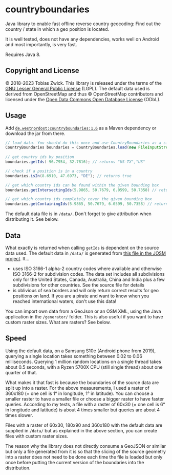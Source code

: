 # countryboundaries

Java library to enable fast offline reverse country geocoding: Find out the country / state in which a geo position is located.

It is well tested, does not have any dependencies, works well on Android and most importantly, is very fast.

Requires Java 8.

## Copyright and License

© 2018-2023 Tobias Zwick. This library is released under the terms of the [GNU Lesser General Public License](http://www.gnu.org/licenses/lgpl-3.0.html) (LGPL).
The default data used is derived from OpenStreetMap and thus © OpenStreetMap contributors and licensed under the [Open Data Commons Open Database License](https://opendatacommons.org/licenses/odbl/) (ODbL).

## Usage

Add [`de.westnordost:countryboundaries:1.6`](https://mvnrepository.com/artifact/de.westnordost/countryboundaries/1.6) as a Maven dependency or download the jar from there.

```java
// load data. You should do this once and use CountryBoundaries as a singleton.
CountryBoundaries boundaries = CountryBoundaries.load(new FileInputStream("boundaries.ser"));
	
// get country ids by position
boundaries.getIds(-96.7954, 32.7816); // returns "US-TX","US"

// check if a position is in a country
boundaries.isIn(8.6910, 47.6973, "DE"); // returns true

// get which country ids can be found within the given bounding box
boundaries.getIntersectingIds(5.9865, 50.7679, 6.0599, 50.7358) // returns "DE", "BE", "NL

// get which country ids completely cover the given bounding box
boundaries.getContainingIds(5.9865, 50.7679, 6.0599, 50.7358) // returns empty list
```

The default data file is in `/data/`. Don't forget to give attribution when distributing it. See below.

## Data

What exactly is returned when calling `getIds` is dependent on the source data used. The default data in `/data/` is generated from [this file in the JOSM project](https://josm.openstreetmap.de/export/HEAD/josm/trunk/resources/data/boundaries.osm). It...
- uses ISO 3166-1 alpha-2 country codes where available and otherwise ISO 3166-2 for subdivision codes. The data set includes all subdivisions only for the United States, Canada, Australia, China and India plus a few subdivisions for other countries. See the source file for details
- is oblivious of sea borders and will only return correct results for geo positions on land. If you are a pirate and want to know when you reached international waters, don't use this data!

You can import own data from a GeoJson or an OSM XML, using the Java application in the `/generator/` folder. This is also useful if you want to have custom raster sizes. What are rasters? See below.

## Speed

Using the default data, on a Samsung S10e (Android phone from 2019), querying a single location takes something between 0.02 to 0.06 milliseconds. Querying 1 million random locations on a single thread takes about 0.5 seconds, with a Ryzen 5700X CPU (still single thread) about one quarter of that.

What makes it that fast is because the boundaries of the source data are split up into a raster. For the above measurements, I used a raster of 360x180 (= one cell is 1° in longitude, 1° in latitude). 
You can choose a smaller raster to have a smaller file or choose a bigger raster to have faster queries. According to my tests, a file with a raster of 60x30 (= one cell is 6° in longitude and latitude) is about 4 times smaller but queries are about 4 times slower.

Files with a raster of 60x30, 180x90 and 360x180 with the default data are supplied in `/data/` but as explained in the above section, you can create files with custom raster sizes.

The reason why the library does not directly consume a GeoJSON or similar but only a file generated from it is so that the slicing of the source geometry into a raster does not need to be done each time the file is loaded but only once before putting the current version of the boundaries into the distribution.
